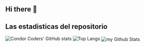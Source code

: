 ## Hi there 👋

## Las estadisticas del repositorio
![Condor Coders' GitHub stats](https://github-readme-stats.vercel.app/api?username=Th3Julius&include_all_commits=true&count_private=true&show_icons=true&theme=dark)  ![Top Langs](https://github-readme-stats.vercel.app/api/top-langs/?username=Th3Julius&layout=compact&theme=dark)
<img align="center" src="https://github-readme-stats.vercel.app/api?username=Th3Julius&include_all_commits=true&count_private=true&show_icons=true&line_height=20&theme=dark" alt="my Github Stats"/>
